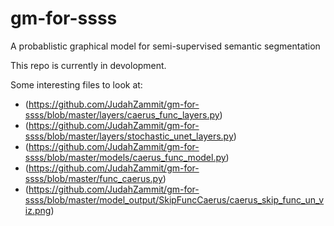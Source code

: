 # gm-for-ssss
A probablistic graphical model for semi-supervised semantic segmentation

This repo is currently in devolopment. 

Some interesting files to look at:
* (https://github.com/JudahZammit/gm-for-ssss/blob/master/layers/caerus_func_layers.py)
* (https://github.com/JudahZammit/gm-for-ssss/blob/master/layers/stochastic_unet_layers.py)
* (https://github.com/JudahZammit/gm-for-ssss/blob/master/models/caerus_func_model.py)
* (https://github.com/JudahZammit/gm-for-ssss/blob/master/func_caerus.py)
* (https://github.com/JudahZammit/gm-for-ssss/blob/master/model_output/SkipFuncCaerus/caerus_skip_func_un_viz.png)
